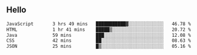 ## Hello
<!--START_SECTION:waka-->

```txt
JavaScript       3 hrs 49 mins   ███████████▓░░░░░░░░░░░░░   46.78 %
HTML             1 hr 41 mins    █████▒░░░░░░░░░░░░░░░░░░░   20.72 %
Java             59 mins         ███░░░░░░░░░░░░░░░░░░░░░░   12.08 %
CSS              42 mins         ██░░░░░░░░░░░░░░░░░░░░░░░   08.63 %
JSON             25 mins         █▒░░░░░░░░░░░░░░░░░░░░░░░   05.16 %
```

<!--END_SECTION:waka-->
